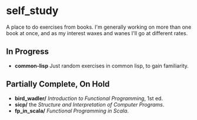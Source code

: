# self_study
A place to do exercises from books.  I'm generally working
on more than one book at once, and as my interest waxes and wanes
I'll go at different rates.  

## In Progress

 + **common-lisp** Just random exercises in common lisp, to gain familiarity.

## Partially Complete, On Hold

 + **bird_wadler/** _Introduction to Functional Programming_, 1st ed.
 + **sicp/** the _Structure and Interpretation of Computer Programs_.
 + **fp_in_scala/** _Functional Programming in Scala_.

